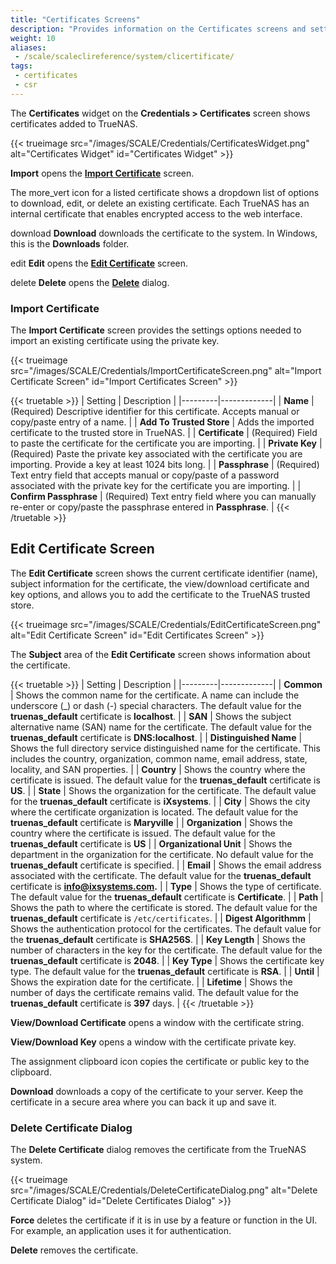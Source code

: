 ```yaml
---
title: "Certificates Screens"
description: "Provides information on the Certificates screens and settings."
weight: 10
aliases:
 - /scale/scaleclireference/system/clicertificate/
tags:
 - certificates
 - csr
---
```


The **Certificates** widget on the **Credentials > Certificates** screen shows certificates added to TrueNAS.

{{< trueimage src="/images/SCALE/Credentials/CertificatesWidget.png" alt="Certificates Widget" id="Certificates Widget" >}}

**Import** opens the **[Import Certificate](#import-certificate)** screen.

The <span class="material-icons">more_vert</span> icon for a listed certificate shows a dropdown list of options to download, edit, or delete an existing certificate.
Each TrueNAS has an internal certificate that enables encrypted access to the web interface.

<span class="material-icons">download</span> **Download** downloads the certificate to the system. In Windows, this is the **Downloads** folder.

<span class="material-icons">edit</span> **Edit** opens the [**Edit Certificate**](#edit-certificate-screen) screen.

<span class="material-icons">delete</span> **Delete** opens the [**Delete**](#delete-certificate-dialog) dialog.

### Import Certificate

The **Import Certificate** screen provides the settings options needed to import an existing certificate using the private key.

{{< trueimage src="/images/SCALE/Credentials/ImportCertificateScreen.png" alt="Import Certificate Screen" id="Import Certificates Screen" >}}

{{< truetable >}}
| Setting | Description |
|---------|-------------|
| **Name** | (Required) Descriptive identifier for this certificate. Accepts manual or copy/paste entry of a name. |
| **Add To Trusted Store** | Adds the imported certificate to the trusted store in TrueNAS. |
| **Certificate** | (Required) Field to paste the certificate for the certificate you are importing. |
| **Private Key** | (Required) Paste the private key associated with the certificate you are importing. Provide a key at least 1024 bits long. |
| **Passphrase** | (Required) Text entry field that accepts manual or copy/paste of a password associated with the private key for the certificate you are importing. |
| **Confirm Passphrase** | (Required) Text entry field where you can manually re-enter or copy/paste the passphrase entered in **Passphrase**. |
{{< /truetable >}}

## Edit Certificate Screen

The **Edit Certificate** screen shows the current certificate identifier (name), subject information for the certificate, the view/download certificate and key options, and allows you to add the certificate to the TrueNAS trusted store. 

{{< trueimage src="/images/SCALE/Credentials/EditCertificateScreen.png" alt="Edit Certificate Screen" id="Edit Certificates Screen" >}}

The **Subject** area of the **Edit Certificate** screen shows information about the certificate.

{{< truetable >}}
| Setting | Description |
|---------|-------------|
| **Common** | Shows the common name for the certificate. A name can include the underscore (_) or dash (-) special characters. The default value for the **truenas_default** certificate is **localhost**. |
| **SAN** | Shows the subject alternative name (SAN) name for the certificate. The default value for the **truenas_default** certificate is **DNS:localhost**. |
| **Distinguished Name** | Shows the full directory service distinguished name for the certificate. This includes the country, organization, common name, email address, state, locality, and SAN properties. |
| **Country** | Shows the country where the certificate is issued. The default value for the **truenas_default** certificate is **US**. |
| **State** | Shows the organization for the certificate. The default value for the **truenas_default** certificate is **iXsystems**. |
| **City** | Shows the city where the certificate organization is located. The default value for the **truenas_default** certificate is **Maryville** |
| **Organization** | Shows the country where the certificate is issued. The default value for the **truenas_default** certificate is **US** |
| **Organizational Unit** | Shows the department in the organization for the certificate. No default value for the **truenas_default** certificate is specified. |
| **Email** | Shows the email address associated with the certificate. The default value for the **truenas_default** certificate is **info@ixsystems.com.** |
| **Type** | Shows the type of certificate. The default value for the **truenas_default** certificate is **Certificate**. |
| **Path** | Shows the path to where the certificate is stored. The default value for the **truenas_default** certificate is <code>/etc/certificates</code>. |
| **Digest Algorithmm** | Shows the authentication protocol for the certificates. The default value for the **truenas_default** certificate is **SHA256S**. |
| **Key Length** | Shows the number of characters in the key for the certificate. The default value for the **truenas_default** certificate is **2048**. |
| **Key Type** | Shows the certificate key type. The default value for the **truenas_default** certificate is **RSA**.  |
| **Until** | Shows the expiration date for the certificate. |
| **Lifetime** | Shows the number of days the certificate remains valid. The default value for the **truenas_default** certificate is **397** days. |
{{< /truetable >}}

**View/Download Certificate** opens a window with the certificate string.

**View/Download Key** opens a window with the certificate private key.

The <span class="material-icons">assignment</span> clipboard icon copies the certificate or public key to the clipboard.

**Download** downloads a copy of the certificate to your server. Keep the certificate in a secure area where you can back it up and save it.

### Delete Certificate Dialog

The **Delete Certificate** dialog removes the certificate from the TrueNAS system.

{{< trueimage src="/images/SCALE/Credentials/DeleteCertificateDialog.png" alt="Delete Certificate Dialog" id="Delete Certificates Dialog" >}}

**Force** deletes the certificate if it is in use by a feature or function in the UI. For example, an application uses it for authentication.

**Delete** removes the certificate.